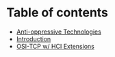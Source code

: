 # Table of contents

* [Anti-oppressive Technologies](README.md)
* [Introduction](introduction.md)
* [OSI-TCP w/ HCI Extensions](osi-tcp-w-hci-extensions.md)
